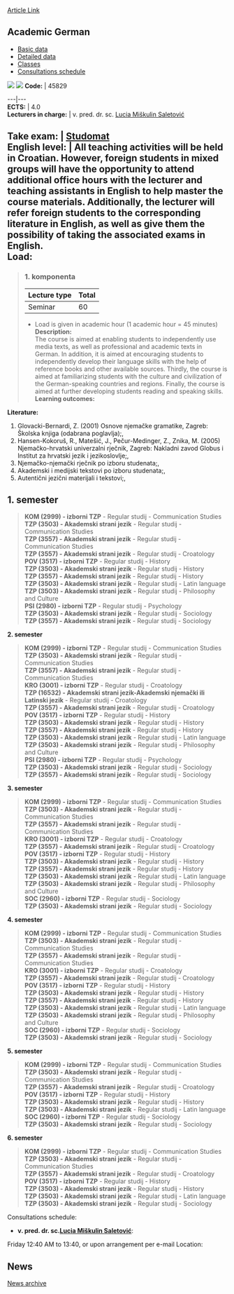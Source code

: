 [Article Link](https://www.fhs.hr/en/course/acager)

## Academic German
  * [Basic data](https://www.fhs.hr/en/course/acager#v1id-523743_246433_1_0 "Basic data")
  * [Detailed data](https://www.fhs.hr/en/course/acager#v1id-523743_246433_1_1 "Detailed data")
  * [Classes](https://www.fhs.hr/en/course/acager#v1id-523743_246433_1_2 "Classes")
  * [Consultations schedule](https://www.fhs.hr/en/course/acager#v1id-523743_246433_1_3 "Consultations schedule")


[![](https://www.fhs.hr/img/flags/gif/hr.gif)](https://www.fhs.hr/predmet/akanje) [![](https://www.fhs.hr/img/flags/gif/gb.gif)](https://www.fhs.hr/en/course/acager)
**Code:** |  45829  
  
---|---  
**ECTS:** |  4.0   
**Lecturers in charge:** |  v. pred. dr. sc. [Lucia Miškulin Saletović](https://www.fhs.hr/staff/lucia.miskulin_saletovic)   
  
**Take exam:** |  [Studomat](http://www.isvu.hr/studomat)  
**English level:** |  All teaching activities will be held in Croatian. However, foreign students in mixed groups will have the opportunity to attend additional office hours with the lecturer and teaching assistants in English to help master the course materials. Additionally, the lecturer will refer foreign students to the corresponding literature in English, as well as give them the possibility of taking the associated exams in English.   
**Load:**  
---  
> ### 1. komponenta
> | Lecture type | Total  
> ---|---  
> Seminar | 60  
> * Load is given in academic hour (1 academic hour = 45 minutes)   
**Description:**  
> The course is aimed at enabling students to independently use media texts, as well as professional and academic texts in German. In addition, it is aimed at encouraging students to independently develop their language skills with the help of reference books and other available sources. Thirdly, the course is aimed at familiarizing students with the culture and civilization of the German-speaking countries and regions. Finally, the course is aimed at further developing students reading and speaking skills.  
**Learning outcomes:**  

  
**Literature:**  
  1. Glovacki-Bernardi, Z. (2001) Osnove njemačke gramatike, Zagreb: Školska knjiga (odabrana poglavlja);, 
  2. Hansen-Kokoruš, R., Matešić, J., Pečur-Medinger, Z., Znika, M. (2005) Njemačko-hrvatski univerzalni rječnik, Zagreb: Nakladni zavod Globus i Institut za hrvatski jezik i jezikoslovlje;, 
  3. Njemačko-njemački rječnik po izboru studenata;, 
  4. Akademski i medijski tekstovi po izboru studenata;, 
  5. Autentični jezični materijali i tekstovi;, 

  
**1. semester**  
---  
> **KOM (2999) - izborni TZP** - Regular studij - Communication Studies  
>  **TZP (3503) - Akademski strani jezik** - Regular studij - Communication Studies  
>  **TZP (3557) - Akademski strani jezik** - Regular studij - Communication Studies  
>  **TZP (3557) - Akademski strani jezik** - Regular studij - Croatology  
>  **POV (3517) - izborni TZP** - Regular studij - History  
>  **TZP (3503) - Akademski strani jezik** - Regular studij - History  
>  **TZP (3557) - Akademski strani jezik** - Regular studij - History  
>  **TZP (3503) - Akademski strani jezik** - Regular studij - Latin language  
>  **TZP (3503) - Akademski strani jezik** - Regular studij - Philosophy and Culture  
>  **PSI (2980) - izborni TZP** - Regular studij - Psychology  
>  **TZP (3503) - Akademski strani jezik** - Regular studij - Sociology  
>  **TZP (3557) - Akademski strani jezik** - Regular studij - Sociology  
>   
  
**2. semester**  
> **KOM (2999) - izborni TZP** - Regular studij - Communication Studies  
>  **TZP (3503) - Akademski strani jezik** - Regular studij - Communication Studies  
>  **TZP (3557) - Akademski strani jezik** - Regular studij - Communication Studies  
>  **KRO (3001) - izborni TZP** - Regular studij - Croatology  
>  **TZP (16532) - Akademski strani jezik-Akademski njemački ili Latinski jezik** - Regular studij - Croatology  
>  **TZP (3557) - Akademski strani jezik** - Regular studij - Croatology  
>  **POV (3517) - izborni TZP** - Regular studij - History  
>  **TZP (3503) - Akademski strani jezik** - Regular studij - History  
>  **TZP (3557) - Akademski strani jezik** - Regular studij - History  
>  **TZP (3503) - Akademski strani jezik** - Regular studij - Latin language  
>  **TZP (3503) - Akademski strani jezik** - Regular studij - Philosophy and Culture  
>  **PSI (2980) - izborni TZP** - Regular studij - Psychology  
>  **TZP (3503) - Akademski strani jezik** - Regular studij - Sociology  
>  **TZP (3557) - Akademski strani jezik** - Regular studij - Sociology  
>   
  
**3. semester**  
> **KOM (2999) - izborni TZP** - Regular studij - Communication Studies  
>  **TZP (3503) - Akademski strani jezik** - Regular studij - Communication Studies  
>  **TZP (3557) - Akademski strani jezik** - Regular studij - Communication Studies  
>  **KRO (3001) - izborni TZP** - Regular studij - Croatology  
>  **TZP (3557) - Akademski strani jezik** - Regular studij - Croatology  
>  **POV (3517) - izborni TZP** - Regular studij - History  
>  **TZP (3503) - Akademski strani jezik** - Regular studij - History  
>  **TZP (3557) - Akademski strani jezik** - Regular studij - History  
>  **TZP (3503) - Akademski strani jezik** - Regular studij - Latin language  
>  **TZP (3503) - Akademski strani jezik** - Regular studij - Philosophy and Culture  
>  **SOC (2960) - izborni TZP** - Regular studij - Sociology  
>  **TZP (3503) - Akademski strani jezik** - Regular studij - Sociology  
>   
  
**4. semester**  
> **KOM (2999) - izborni TZP** - Regular studij - Communication Studies  
>  **TZP (3503) - Akademski strani jezik** - Regular studij - Communication Studies  
>  **TZP (3557) - Akademski strani jezik** - Regular studij - Communication Studies  
>  **KRO (3001) - izborni TZP** - Regular studij - Croatology  
>  **TZP (3557) - Akademski strani jezik** - Regular studij - Croatology  
>  **POV (3517) - izborni TZP** - Regular studij - History  
>  **TZP (3503) - Akademski strani jezik** - Regular studij - History  
>  **TZP (3557) - Akademski strani jezik** - Regular studij - History  
>  **TZP (3503) - Akademski strani jezik** - Regular studij - Latin language  
>  **TZP (3503) - Akademski strani jezik** - Regular studij - Philosophy and Culture  
>  **SOC (2960) - izborni TZP** - Regular studij - Sociology  
>  **TZP (3503) - Akademski strani jezik** - Regular studij - Sociology  
>   
  
**5. semester**  
> **KOM (2999) - izborni TZP** - Regular studij - Communication Studies  
>  **TZP (3503) - Akademski strani jezik** - Regular studij - Communication Studies  
>  **TZP (3557) - Akademski strani jezik** - Regular studij - Croatology  
>  **POV (3517) - izborni TZP** - Regular studij - History  
>  **TZP (3503) - Akademski strani jezik** - Regular studij - History  
>  **TZP (3503) - Akademski strani jezik** - Regular studij - Latin language  
>  **SOC (2960) - izborni TZP** - Regular studij - Sociology  
>  **TZP (3503) - Akademski strani jezik** - Regular studij - Sociology  
>   
  
**6. semester**  
> **KOM (2999) - izborni TZP** - Regular studij - Communication Studies  
>  **TZP (3503) - Akademski strani jezik** - Regular studij - Communication Studies  
>  **TZP (3557) - Akademski strani jezik** - Regular studij - Croatology  
>  **POV (3517) - izborni TZP** - Regular studij - History  
>  **TZP (3503) - Akademski strani jezik** - Regular studij - History  
>  **TZP (3503) - Akademski strani jezik** - Regular studij - Latin language  
>  **TZP (3503) - Akademski strani jezik** - Regular studij - Sociology  
>   
Consultations schedule: 
  * **v. pred. dr. sc.[Lucia Miškulin Saletović](https://www.fhs.hr/staff/lucia.miskulin_saletovic)**: 
  
Friday 12:40 AM to 13:40, or upon arrangement per e-mail
Location: 


## News
[News archive](https://www.fhs.hr/en/course/acager?@=20p60#news_82831 "News archive")
